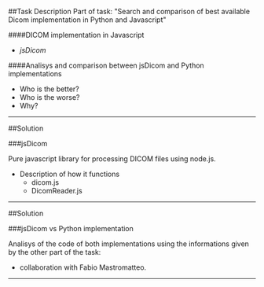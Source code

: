 ##Task Description
Part of task: "Search and comparison of best available Dicom implementation in Python and Javascript" 

####DICOM implementation in Javascript
* *jsDicom*

####Analisys and comparison between jsDicom and Python implementations
* Who is the better?
* Who is the worse? 
* Why?

---
##Solution

###jsDicom

Pure javascript library for processing DICOM files using node.js.

* Description of how it functions
	* dicom.js
	* DicomReader.js

---

##Solution

###jsDicom vs Python implementation

Analisys of the code of both implementations using the informations given by the other part of the task:

* collaboration with Fabio Mastromatteo.

---



